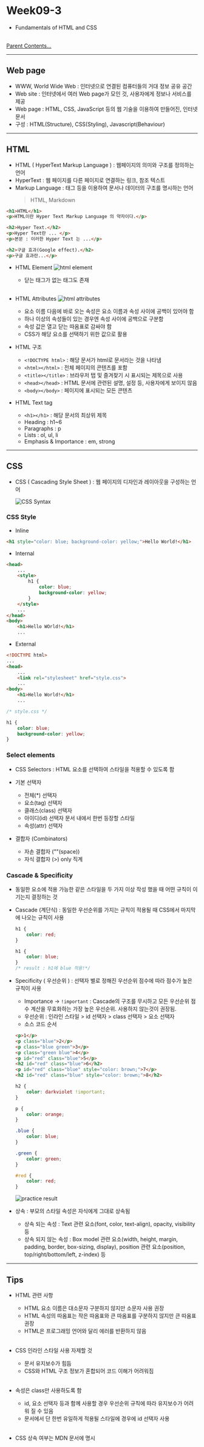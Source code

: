 # Week09-3

-   Fundamentals of HTML and CSS


<link rel="stylesheet" href="../../assets/stylesheets/my_style.css">

<br>[Parent Contents...](../../README.md/#til-today-i-learned)

-----

## Web page

-   WWW, World Wide Web : 인터넷으로 연결된 컴퓨터들의 거대 정보 공유 공간
-   Web site : 인터넷에서 여러 Web page가 모인 것, 사용자에게 정보나 서비스를 제공
-   Web page : HTML, CSS, JavaScript 등의 웹 기술을 이용하여 만들어진, 인터넷 문서
-   구성 : HTML(Structure), CSS(Styling), Javascript(Behaviour)


----


## HTML

-   HTML ( HyperText Markup Language ) : 웹페이지의 의미와 구조를 정의하는 언어
-   HyperText : 웹 페이지를 다른 페이지로 연결하는 링크, 참조 텍스트
-   Markup Language : 태그 등을 이용하여 문서나 데이터의 구조를 명시하는 언어
    >  HTML, Markdown

```html
<h1>HTML</h1>
<p>HTML이란 Hyper Text Markup Language 의 약자이다.</p>

<h2>Hyper Text.</h2>
<p>Hyper Text란 ... </p>
<p>본문 : 이러한 Hyper Text 는 ...</p>

<h2>구글 효과(Google effect).</h2>
<p>구글 효과란...</p>
```

-   HTML Element
    ![html element](assets/01.png)
    +   닫는 태그가 없는 태그도 존재
<br><br>

-   HTML Attributes
    ![html attributes](assets/02.png)
    +   요소 이름 다음에 바로 오는 속성은 요소 이름과 속성 사이에 공백이 있어야 함
    +   하나 이상의 속성들이 있는 경우엔 속성 사이에 공백으로 구분함
    +   속성 값은 열고 닫는 따옴표로 감싸야 함
    +   CSS가 해당 요소를 선택하기 위한 값으로 활용
    
-   HTML 구조
    +   `<!DOCTYPE html>` : 해당 문서가 html로 문서라는 것을 나타냄
    +   `<html></html>` : 전체 페이지의 콘텐츠를 포함
    +   `<title></title>` : 브라우저 탭 및 즐겨찾기 시 표시되는 제목으로 사용
    +   `<head></head>` : HTML 문서에 관련된 설명, 설정 등, 사용자에게 보이지 않음
    +   `<body></body>` : 페이지에 표시되는 모든 콘텐츠

-   HTML Text tag
    +   `<h1></h1>` : 해당 <span>문서의 최상위 제목</span>
    +   Heading : h1~6
    +   Paragraphs : p
    +   Lists : ol, ul, li
    +   Emphasis & Importance : em, strong


-----


## CSS

-   CSS ( Cascading Style Sheet ) : 웹 페이지의 디자인과 레이아웃을 구성하는 언어

    ![CSS Syntax](assets/03.png)

### CSS Style

-   Inline
```html
<h1 style="color: blue; background-color: yellow;">Hello World!</h1>
```

-   Internal
```html
<head>
    ...
    <style>
        h1 {
            color: blue;
            background-color: yellow;
        }
    </style>
    ...
</head>
<body>
    <h1>Hello WOrld!</h1>
    ...
```

-   External
```html
<!DOCTYPE html>
...
<head>
    ...
    <link rel="stylesheet" href="style.css">
    ...
<body>
    <h1>Hello World!</h1>
    ...
```
```css
/* style.css */

h1 {
    color: blue;
    background-color: yellow;
}
```

### Select elements

-   CSS Selectors : HTML 요소를 선택하여 스타일을 적용할 수 있도록 함
-   기본 선택자
    +   전체(*) 선택자
    +   요소(tag) 선택자
    +   클래스(class) 선택자
    +   아이디(id) 선택자   <span>문서 내에서 한번 등장할 스타일</span>
    +   속성(attr) 선택자

-   결합자 (Combinators)
    +   자손 결합자 (""(space))
    +   자식 결합자 (>)     <span>only 직계</span>

### Cascade & Specificity

-   동일한 요소에 적용 가능한 같은 스타일을 두 가지 이상 작성 했을 때 어떤 규칙이 이기는지 결정하는 것

-   Cascade (계단식) : 동일한 우선순위를 가지는 규칙이 적용될 때 CSS에서 마지막에 나오는 규칙이 사용
    ```css
    h1 {
        color: red;
    }

    h1 {
        color: blue;
    }
    /* result : h1에 blue 적용!*/
    ```

-   Specificity ( 우선순위 ) : 선택자 별로 정해진 우선순위 점수에 따라 점수가 높은 규칙이 사용
    +   Importance -> `!important` : Cascade의 구조를 무시하고 모든 우선순위 점수 계산을 무효화하는 가장 높은 우선순위. 사용하지 않는것이 권장됨.
    +   우선순위 : 인라인 스타일 > id 선택자 > class 선택자 > 요소 선택자
    +   소스 코드 순서

    ```html
    <p>1</p>
    <p class="blue">2</p>
    <p class="blue green">3</p>
    <p class="green blue">4</p>
    <p id="red" class="blue">5</p>
    <h2 id="red" class="blue">6</h2>
    <p id="red" class="blue" style="color: brown;">7</p>
    <h2 id="red" class="blue" style="color: brown;">8</h2>
    ```
    ```css
    h2 {
        color: darkviolet !important;
    }

    p {
        color: orange;
    }

    .blue {
        color: blue;
    }

    .green {
        color: green;
    }

    #red {
        color: red;
    }
    ```

    ![practice result](assets/04.png)

-   상속 : 부모의 스타일 속성은 자식에게 그대로 상속됨
    +   상속 되는 속성 : Text 관련 요소(font, color, text-align), opacity, visibility 등
    +   상속 되지 않는 속성 : Box model 관련 요소(width, height, margin, padding, border, box-sizing, display), position 관련 요소(position, top/right/bottom/left, z-index) 등


-----


## Tips

-   HTML 관련 사항
    +   HTML 요소 이름은 대소문자 구분하지 않지만 <span>소문자 사용 권장</span>
    +   HTML 속성의 따옴표는 작은 따옴표와 큰 따옴표를 구분하지 않지만 <span>큰 따옴표</span> 권장
    +   HTML은 프로그래밍 언어와 달리 <span>에러를 반환하지 않음</span>
<br><br>

-   CSS 인라인 스타일 사용 자제할 것
    +   문서 유지보수가 힘듬
    +   CSS와 HTML 구조 정보가 혼합되어 코드 이해가 어려워짐
<br><br>

-   속성은 class만 사용하도록 함
    +   id, 요소 선택자 등과 함께 사용할 경우 우선순위 규칙에 따라 유지보수가 어려워 질 수 있음
    +   문서에서 단 한번 유일하게 적용될 스타일에 경우에 id 선택자 사용
<br><br>

-   CSS 상속 여부는 MDN 문서에 명시